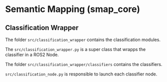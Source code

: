 # Semantic Mapping (smap_core)

## Classification Wrapper

The folder `src/classification_wrapper` contains the classification modules.

The `src/classification_wrapper.py` is a super class that wrapps the classifier in a ROS2 Node.

The folder `src/classification_wrapper/classifiers` contains the classifiers.

`src/classification_node.py` is responsible to launch each classifier node.